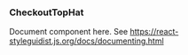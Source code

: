 ### CheckoutTopHat

Document component here. See https://react-styleguidist.js.org/docs/documenting.html